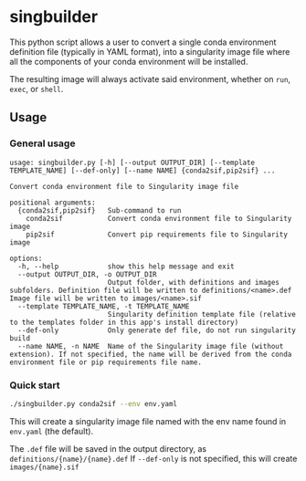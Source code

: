 # singbuilder

This python script allows a user to convert a single conda environment definition file (typically in YAML format), into a singularity image file where all the components of your conda environment will be installed.

The resulting image will always activate said environment, whether on `run`, `exec`, or `shell`.

## Usage

### General usage

```
usage: singbuilder.py [-h] [--output OUTPUT_DIR] [--template TEMPLATE_NAME] [--def-only] [--name NAME] {conda2sif,pip2sif} ...

Convert conda environment file to Singularity image file

positional arguments:
  {conda2sif,pip2sif}   Sub-command to run
    conda2sif           Convert conda environment file to Singularity image
    pip2sif             Convert pip requirements file to Singularity image

options:
  -h, --help            show this help message and exit
  --output OUTPUT_DIR, -o OUTPUT_DIR
                        Output folder, with definitions and images subfolders. Definition file will be written to definitions/<name>.def Image file will be written to images/<name>.sif
  --template TEMPLATE_NAME, -t TEMPLATE_NAME
                        Singularity definition template file (relative to the templates folder in this app's install directory)
  --def-only            Only generate def file, do not run singularity build
  --name NAME, -n NAME  Name of the Singularity image file (without extension). If not specified, the name will be derived from the conda environment file or pip requirements file name.
```

### Quick start

```bash
./singbuilder.py conda2sif --env env.yaml
```

This will create a singularity image file named with the env name found in `env.yaml` (the default).

The `.def` file will be saved in the output directory, as `definitions/{name}/{name}.def`
If `--def-only` is not specified, this will create `images/{name}.sif`
